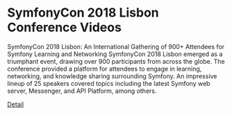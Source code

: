 # SymfonyCon 2018 Lisbon Conference Videos

SymfonyCon 2018 Lisbon: An International Gathering of 900+ Attendees for Symfony Learning and Networking
SymfonyCon 2018 Lisbon emerged as a triumphant event, drawing over 900 participants from across the globe. The conference provided a platform for attendees to engage in learning, networking, and knowledge sharing surrounding Symfony. An impressive lineup of 25 speakers covered topics including the latest Symfony web server, Messenger, and API Platform, among others. 

[Detail](https://eduitfree.com/courses/symfonycon-2018-lisbon-conference-videos)